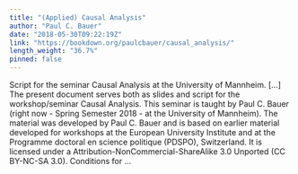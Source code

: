 ```yaml
---
title: "(Applied) Causal Analysis"
author: "Paul C. Bauer"
date: "2018-05-30T09:22:19Z"
link: "https://bookdown.org/paulcbauer/causal_analysis/"
length_weight: "36.7%"
pinned: false
---
```


Script for the seminar Causal Analysis at the University of Mannheim. [...] The present document serves both as slides and script for the workshop/seminar Causal Analysis. This seminar is taught by Paul C. Bauer (right now - Spring Semester 2018 - at the University of Mannheim). The material was developed by Paul C. Bauer and is based on earlier material developed for workshops at the European University Institute and at the Programme doctoral en science politique (PDSPO), Switzerland. It is licensed under a Attribution-NonCommercial-ShareAlike 3.0 Unported (CC BY-NC-SA 3.0). Conditions for ...
